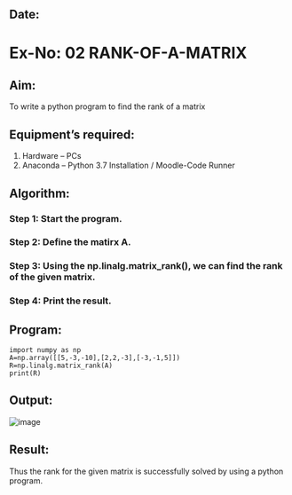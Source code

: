## Date:
# Ex-No: 02 RANK-OF-A-MATRIX
## Aim:
To write a python program to find the rank of a matrix
## Equipment’s required:
1. 	Hardware – PCs
2. 	Anaconda – Python 3.7 Installation / Moodle-Code Runner
## Algorithm:
### Step 1: Start the program.
### Step 2: Define the matirx A.
### Step 3: Using the np.linalg.matrix_rank(), we can find the rank of the given matrix.
### Step 4: Print the result.
## Program:
```
import numpy as np
A=np.array([[5,-3,-10],[2,2,-3],[-3,-1,5]])
R=np.linalg.matrix_rank(A)
print(R)
```
## Output:
![image](https://github.com/user-attachments/assets/b0ffc058-762a-4d3a-91cf-931e90af6aae)

## Result:
Thus the rank for the given matrix is successfully solved by  using a python program.

